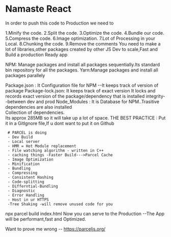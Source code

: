
# Namaste React 
In order to push this code to Production we need to 

1.Minify the code.
2.Split the code.
3.Optimize the code.
4.Bundle our code.
5.Compress the code.
6.Image optimization.
7.Lot of Processing in your Local.
8.Chunking the code.
9.Remove the comments
You need to make a lot of libraries,other packages created by other JS Dev to scale,Fast and Build a production Ready app

NPM: Manage packages and install all packages sequentially.Its standard  bin repository for all the packages.
Yarn:Manage packages and install all packages parallely       

Package.json     : It Configuration file for NPM --It keeps track of version of package
Package-lock.json: It keeps track of exact version 
                   It locks and records exact version of the package/dependency that is installed
                   integrity--between dev and prod
Node_Modules     : It is Database for NPM..Trasitive dependencies are also installed  
                   Collection of dependencies.          
                   Its approx 285MB so it will take up a lot of space.
THE BEST PRACTICE :  Put it in a GitIgnore file,If u dont want to put it on Github      

     # PARCEL is doing
     - Dev Build
     - Local server 
     - HMR = Hot Module replacement
     - File watching algorithm - written in C++
     - caching things -Faster Build--->Parcel Cache
     - Image Optimization
     - Minification
     - Bundling
     - Compressing
     - Consistent Hashing
     - Code-splitting
     - Differntial-Bundling
     - Diagnostic
     - Error Handling
     - Host in ur HTTPS
     -Tree Shaking -will remove unused code for you


  npx parcel build index.html 
  Now you can serve to the Production --The App will be performant,fast and Optimized.

  Want to prove me wrong -- https://parceljs.org/   






